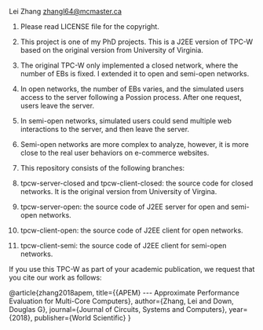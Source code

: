 Lei Zhang
zhangl64@mcmaster.ca

1. Please read LICENSE file for the copyright. 

2. This project is one of my PhD projects. This is a J2EE version of TPC-W based on the original version from University of Virginia.

3. The original TPC-W only implemented a closed network, where the number of EBs is fixed. I extended it to open and semi-open networks.

4. In open networks, the number of EBs varies, and the simulated users access to the server following a Possion process. After one request, users leave the server.

5. In semi-open networks, simulated users could send multiple web interactions to the server, and then leave the server.

6. Semi-open networks are more complex to analyze, however, it is more close to the real user behaviors on e-commerce websites.

7. This repository consists of the following branches: 
  
  1. tpcw-server-closed and tpcw-client-closed: the source code for closed networks. It is the original version from University of Virgina.
  
  2. tpcw-server-open: the source code of J2EE server for open and semi-open networks.
  
  3. tpcw-client-open: the source code of J2EE client for open networks.
  
  4. tpcw-client-semi: the source code of J2EE client for semi-open networks.

If you use this TPC-W as part of your academic publication, we request that you cite our work as follows:

@article{zhang2018apem,
	title={{APEM} --- Approximate Performance Evaluation for Multi-Core Computers},
	author={Zhang, Lei and Down, Douglas G},
	journal={Journal of Circuits, Systems and Computers},
	year={2018},
	publisher={World Scientific}
}
